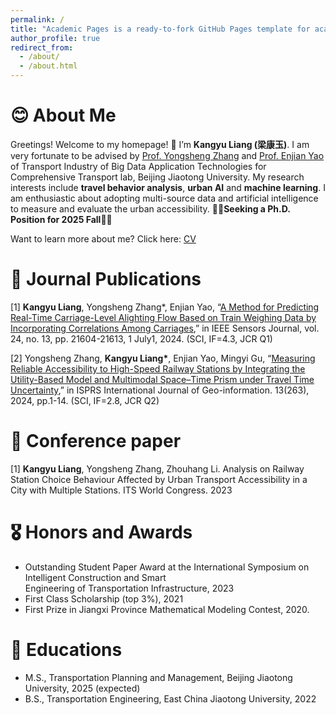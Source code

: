 ```yaml
---
permalink: /
title: "Academic Pages is a ready-to-fork GitHub Pages template for academic personal websites"
author_profile: true
redirect_from: 
  - /about/
  - /about.html
---
```



# 😊 About Me 
Greetings! Welcome to my homepage! 👋 I’m **Kangyu Liang (梁康玉)**. I am very fortunate to be advised by [Prof. Yongsheng Zhang](https://trans.bjtu.edu.cn/faculty/9580.html) and [Prof. Enjian Yao](https://trans.bjtu.edu.cn/faculty/8318.html) of Transport Industry of Big Data Application Technologies for Comprehensive Transport lab, Beijing Jiaotong University. 
My research interests include **travel behavior analysis**, **urban AI** and **machine learning**. I am enthusiastic about adopting multi-source data and artificial intelligence to measure and evaluate the urban accessibility. 
🚀🚀**Seeking a Ph.D. Position for 2025 Fall**🚀🚀

Want to learn more about me? Click here: [CV](../assets/Curriculum_Vitae.pdf)

# 📝 Journal Publications 
[1] **Kangyu Liang**, Yongsheng Zhang*, Enjian Yao, “[A Method for Predicting Real-Time Carriage-Level Alighting Flow Based on Train Weighing Data by Incorporating Correlations Among Carriages](https://ieeexplore.ieee.org/abstract/document/10529978),” in IEEE Sensors Journal, vol. 24, no. 13, pp. 21604-21613, 1 July1, 2024. (SCI, IF=4.3, JCR Q1) 

[2] Yongsheng Zhang, __Kangyu Liang*__, Enjian Yao, Mingyi Gu, “[Measuring Reliable Accessibility to High-Speed Railway Stations by Integrating the Utility-Based Model and Multimodal Space–Time Prism under Travel Time Uncertainty](https://doi.org/10.3390/ijgi13080263),” in ISPRS International Journal of Geo-information. 13(263), 2024, pp.1-14. (SCI, IF=2.8, JCR Q2) 

# 📝 Conference paper
[1] __Kangyu Liang__, Yongsheng Zhang, Zhouhang Li. Analysis on Railway Station Choice Behaviour Affected by Urban Transport Accessibility in a City with Multiple Stations. ITS World Congress. 2023

# 🎖 Honors and Awards
- Outstanding Student Paper Award at the International Symposium on Intelligent Construction and Smart   
  Engineering of Transportation Infrastructure, 2023
- First Class Scholarship (top 3%), 2021
- First Prize in Jiangxi Province Mathematical Modeling Contest, 2020.

# 📖 Educations
- M.S., Transportation Planning and Management, Beijing Jiaotong University, 2025 (expected) 
- B.S., Transportation Engineering, East China Jiaotong University, 2022

<script type="text/javascript" src="//rf.revolvermaps.com/0/0/6.js?i=54e0ojatafc&amp;m=7&amp;c=e63100&amp;cr1=ffffff&amp;f=arial&amp;l=0&amp;bv=90&amp;lx=-420&amp;ly=420&amp;hi=20&amp;he=7&amp;hc=a8ddff&amp;rs=80" async="async"></script>
